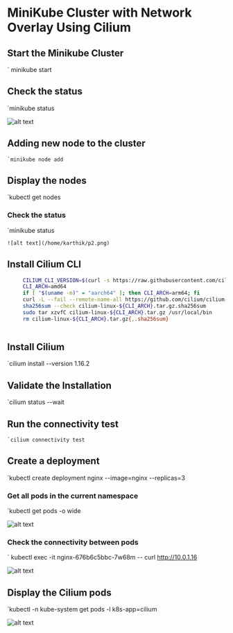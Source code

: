 # MiniKube Cluster with Network Overlay Using Cilium

## Start the Minikube Cluster
   ` minikube start

## Check the status
   `minikube status
   
   ![alt text](/home/karthik/p1.png)
   

## Adding new node to the cluster
    `minikube node add

## Display the nodes  
  `kubectl get nodes
  
### Check the status
   `minikube status
   
    ![alt text](/home/karthik/p2.png)


## Install Cilium CLI

```bash
     CILIUM_CLI_VERSION=$(curl -s https://raw.githubusercontent.com/cilium/cilium-cli/main/stable.txt)
     CLI_ARCH=amd64
     if [ "$(uname -m)" = "aarch64" ]; then CLI_ARCH=arm64; fi
     curl -L --fail --remote-name-all https://github.com/cilium/cilium-cli/releases/download/${CILIUM_CLI_VERSION}/cilium-linux-${CLI_ARCH}.tar.gz{,.sha256sum}
     sha256sum --check cilium-linux-${CLI_ARCH}.tar.gz.sha256sum
     sudo tar xzvfC cilium-linux-${CLI_ARCH}.tar.gz /usr/local/bin
     rm cilium-linux-${CLI_ARCH}.tar.gz{,.sha256sum}
     
```

## Install Cilium
   `cilium install --version 1.16.2
   
## Validate the Installation
   `cilium status --wait

## Run the connectivity test
    `cilium connectivity test

## Create a deployment 

`kubectl create deployment nginx --image=nginx --replicas=3

### Get all pods in the current namespace
`kubectl get pods -o wide

![alt text](/home/karthik/p3.png)

### Check the connectivity between pods
` kubectl exec -it nginx-676b6c5bbc-7w68m -- curl http://10.0.1.16

![alt text](/home/karthik/p4.png)


## Display the Cilium pods
`kubectl -n kube-system get pods -l k8s-app=cilium

![alt text](/home/karthik/p5.png)

